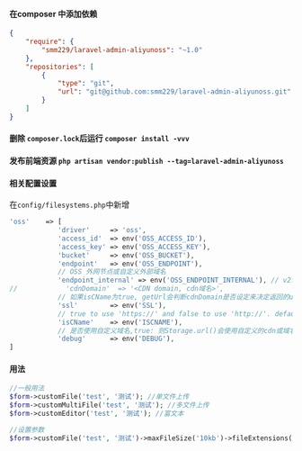 #### 在composer 中添加依赖 

```json
{
	"require": {
		"smm229/laravel-admin-aliyunoss": "~1.0"
	},
	"repositories": [
		{
			"type": "git",
			"url": "git@github.com:smm229/laravel-admin-aliyunoss.git"
		}
	]
}
```
#### 删除 `composer.lock`后运行 `composer install -vvv`

#### 发布前端资源 `php artisan vendor:publish --tag=laravel-admin-aliyunoss`

#### 相关配置设置

在`config/filesystems.php`中新增
```php
'oss'    => [
            'driver'     => 'oss',
            'access_id'  => env('OSS_ACCESS_ID'),
            'access_key' => env('OSS_ACCESS_KEY'),
            'bucket'     => env('OSS_BUCKET'),
            'endpoint'   => env('OSS_ENDPOINT'),
            // OSS 外网节点或自定义外部域名
            'endpoint_internal' => env('OSS_ENDPOINT_INTERNAL'), // v2.0.4 新增配置属性，如果为空，则默认使用 endpoint 配置(由于内网上传有点小问题未解决，请大家暂时不要使用内网节点上传，正在与阿里技术沟通中)
//            'cdnDomain'  => '<CDN domain, cdn域名>',
            // 如果isCName为true, getUrl会判断cdnDomain是否设定来决定返回的url，如果cdnDomain未设置，则使用endpoint来生成url，否则使用cdn
            'ssl'        => env('SSL'),
            // true to use 'https://' and false to use 'http://'. default is false,
            'isCName'    => env('ISCNAME'),
            // 是否使用自定义域名,true: 则Storage.url()会使用自定义的cdn或域名生成文件url， false: 则使用外部节点生成url
            'debug'      => env('DEBUG'),
]
```

#### 用法
```php
//一般用法
$form->customFile('test', '测试'); //单文件上传
$form->customMultiFile('test', '测试'); //多文件上传
$form->customEditor('test', '测试'); //富文本

//设置参数
$form->customFile('test', '测试')->maxFileSize('10kb')->fileExtensions('rar,mp4,jpg'); //设置上传文件大小和设置文件后缀
```
